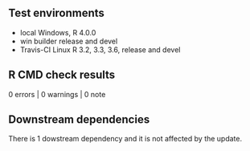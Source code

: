 ## Test environments
* local Windows, R 4.0.0
* win builder release and devel
* Travis-CI Linux R 3.2, 3.3, 3.6, release and devel

## R CMD check results

0 errors | 0 warnings | 0 note

## Downstream dependencies
There is 1 dowstream dependency and it is not affected by the update.
